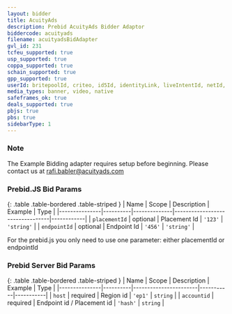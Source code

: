 ```yaml
---
layout: bidder
title: AcuityAds
description: Prebid AcuityAds Bidder Adaptor
biddercode: acuityads
filename: acuityadsBidAdapter
gvl_id: 231
tcfeu_supported: true
usp_supported: true
coppa_supported: true
schain_supported: true
gpp_supported: true
userId: britepoolId, criteo, id5Id, identityLink, liveIntentId, netId, parrableId, pubCommonId, unifiedId
media_types: banner, video, native
safeframes_ok: true
deals_supported: true
pbjs: true
pbs: true
sidebarType: 1
---
```


### Note

The Example Bidding adapter requires setup before beginning. Please contact us at <rafi.babler@acuityads.com>

### Prebid.JS Bid Params

{: .table .table-bordered .table-striped }
| Name          | Scope    | Description  | Example                         | Type       |
|---------------|----------|--------------|---------------------------------|------------|
| `placementId` | optional | Placement Id | `'123'`                         | `'string'` |
| `endpointId`  | optional | Endpoint Id  | `'456'`                         | `'string'` |

For the prebid.js you only need to use one parameter: either placementId or endpointId

### Prebid Server Bid Params

{: .table .table-bordered .table-striped }
| Name          | Scope    | Description           | Example   | Type      |
|---------------|----------|-----------------------|-----------|-----------|
| `host`      | required | Region id               | `'ep1'`    | `string` |
| `accountid`      | required | Endpoint id / Placement id | `'hash'`    | `string` |
